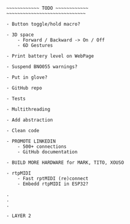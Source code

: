 ~~~~~~~~~~~~~~~~~~~~~~~~~~~~~~
~~~~~~~~~~~~ TODO ~~~~~~~~~~~~
~~~~~~~~~~~~~~~~~~~~~~~~~~~~~

- Button toggle/hold macro?

- 3D space
    - Forward / Backward -> On / Off
    - 6D Gestures

- Print battery level on WebPage

- Suspend BNO055 warnings?

- Put in glove?

- GitHub repo

- Tests

- Multithreading

- Add abstraction

- Clean code

- PROMOTE LINKEDIN
    - 500+ connections
    - GitHub documentation

- BUILD MORE HARDWARE for MARK, TITO, XOUSO

- rtpMIDI
    - Fast rptMIDI (re)connect
    - Embedd rtpMIDI in ESP32?

.
.
.

- LAYER 2